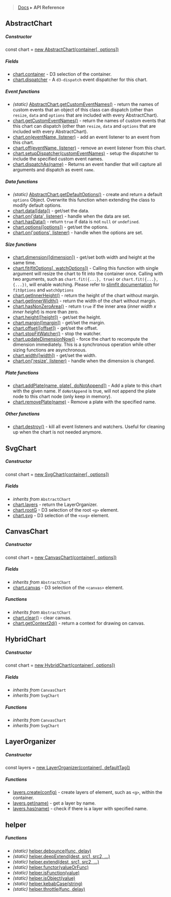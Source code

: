 > [Docs](../index.md) ▸ **API Reference**

## AbstractChart

##### Constructor

const chart = [new AbstractChart(container[, options])](AbstractChart.md#constructor)

##### Fields

* [chart.container](AbstractChart.md#container) - D3 selection of the container.
* [chart.dispatcher](AbstractChart.md#dispatch) - A `d3-dispatch` event dispatcher for this chart.

##### Event functions

* *(static)* [AbstractChart.getCustomEventNames()](AbstractChart.md#static-getCustomEventNames) - return the names of custom events that an object of this class can dispatch (other than `resize`, `data` and `options` that are included with every AbstractChart).
* [chart.getCustomEventNames()](AbstractChart.md#getCustomEventNames) - return the names of custom events that this chart can dispatch (other than `resize`, `data` and `options` that are included with every AbstractChart).
* [chart.on(eventName, listener)](AbstractChart.md#on) - add an event listener to an event from this chart.
* [chart.off(eventName, listener)](AbstractChart.md#off) - remove an event listener from this chart.
* [chart.setupDispatcher(customEventNames)](AbstractChart.md#setupDispatcher) - setup the dispatcher to include the specified custom event names.
* [chart.dispatchAs(name)](AbstractChart.md#dispatchAs) - Returns an event handler that will capture all arguments and dispatch as event `name`.

##### Data functions

* *(static)* [AbstractChart.getDefaultOptions()](AbstractChart.md#static-getDefaultOptions) - create and return a default `options` Object. Overwrite this function when extending the class to modify default options.
* [chart.data([data])](AbstractChart.md#data) - get/set the data.
* [chart.on('data', listener)](AbstractChart.md#event_data) - handle when the data are set.
* [chart.hasData()](AbstractChart.md#hasData) - return `true` if data is not `null` or `undefined`.
* [chart.options([options])](AbstractChart.md#options) - get/set the options.
* [chart.on('options', listener)](AbstractChart.md#event_options) - handle when the options are set.

##### Size functions

* [chart.dimension([dimension])](AbstractChart.md#dimension) - get/set both width and height at the same time.
* [chart.fit(fitOptions[, watchOptions])](AbstractChart.md#fit) - Calling this function with single argument will resize the chart to fit into the container once. Calling with two arguments, such as `chart.fit({...}, true)` or `chart.fit({...}, {...})`, will enable watching. Please refer to [slimfit documentation](https://github.com/kristw/slimfit) for `fitOptions` and `watchOptions`
* [chart.getInnerHeight()](AbstractChart.md#getInnerHeight) - return the height of the chart without margin.
* [chart.getInnerWidth()](AbstractChart.md#getInnerWidth) - return the width of the chart without margin.
* [chart.hasNonZeroArea()](AbstractChart.md#hasNonZeroArea) - return `true` if the inner area (*inner width x inner height*) is more than zero.
* [chart.height([height])](AbstractChart.md#height) - get/set the height.
* [chart.margin([margin])](AbstractChart.md#margin) - get/set the margin.
* [chart.offset([offset])](AbstractChart.md#offset) - get/set the offset.
* [chart.stopFitWatcher()](AbstractChart.md#stopFitWatcher) - stop the watcher.
* [chart.updateDimensionNow()](AbstractChart.md#updateDimensionNow()) - force the chart to recompute the dimension immediately. This is a synchronous operation while other sizing functions are asynchronous.
* [chart.width([width])](AbstractChart.md#width) - get/set the width.
* [chart.on('resize', listener)](AbstractChart.md#event_resize) - handle when the dimension is changed.

##### Plate functions

* [chart.addPlate(name, plate[, doNotAppend])](AbstractChart.md#addPlate) - Add a plate to this chart with the given name. If `doNotAppend` is true, will not append the plate node to this chart node (only keep in memory).
* [chart.removePlate(name)](AbstractChart.md#removePlate) - Remove a plate with the specified name.

##### Other functions

* [chart.destroy()](AbstractChart.md#destroy) - kill all event listeners and watchers. Useful for cleaning up when the chart is not needed anymore.

## SvgChart

##### Constructor

const chart = [new SvgChart(container[, options])](SvgChart.md#constructor)

##### Fields

* *inherits from* `AbstractChart`
* [chart.layers](SvgChart.md#layers) - return the LayerOrganizer.
* [chart.rootG](SvgChart.md#rootG) - D3 selection of the root `<g>` element.
* [chart.svg](SvgChart.md#svg) - D3 selection of the `<svg>` element.

## CanvasChart

##### Constructor

const chart = [new CanvasChart(container[, options])](CanvasChart.md#constructor)

##### Fields

* *inherits from* `AbstractChart`
* [chart.canvas](CanvasChart.md#canvas) - D3 selection of the `<canvas>` element.

##### Functions

* *inherits from* `AbstractChart`
* [chart.clear()](CanvasChart.md#clear) - clear canvas.
* [chart.getContext2d()](CanvasChart.md#getContext2d) - return a context for drawing on canvas.

## HybridChart

##### Constructor

const chart = [new HybridChart(container[, options])](HybridChart.md#constructor)

##### Fields

* *inherits from* `CanvasChart`
* *inherits from* `SvgChart`

##### Functions

* *inherits from* `CanvasChart`
* *inherits from* `SvgChart`


<!--
## d3Kit.Chartlet

* [new d3Kit.Chartlet](Chartlet.md#constructor) - construct a chartlet.

##### Getter Functions

* [chartlet.getDispatcher](Chartlet.md#getDispatcher) - return chartlet's dispatcher.
* [chartlet.getCustomEvents](Chartlet.md#getCustomEvents) - return chartlet's custom events.
* [chartlet.getPropertyValue](Chartlet.md#getPropertyValue) - return a naked value for a charlet named property.

##### Getter/Setter Function

* [chartlet.property](Chartlet.md#property) - return function which will return a charlet named property value.

##### Enter/Update/Exit Functions

* [chartlet.enter](Chartlet.md#enter) - will cause the chartlet to add new elements to a chart.
* [chartlet.update](Chartlet.md#update) - will cause the chartlet to update existing chart elements.
* [chartlet.exit](Chartlet.md#exit) - will cause the chartlet to remove elements from the chart.

##### Inheritance Functions

* [chartlet.inheritPropertyFrom](Chartlet.md#inheritPropertyFrom) - map a named property for parent to child chartlet.
* [chartlet.inheritPropertiesFrom](Chartlet.md#inheritPropertiesFrom) - map many named properties for parent to child chartet.
* [chartlet.publishEventsTo](Chartlet.md#publishEventsTo) - dispatch child charlet events to parent chartlet.

##### Events

* [chartlet.on](Chartlet.md#on) - bind charlet event to event handler.
* [enterDone](Chartlet.md#enterDone) - fired when asynchronous activity in [Chartlet.enter](Chartlet.md#enter) has completed.
* [updateDone](Chartlet.md#updateDone) - fired when asynchronous activity in [Chartlet.update](Chartlet.md#update) has completed.
* [exitDone](Chartlet.md#exitDone) - fired when asynchronous activity in [Chartlet.exit](Chartlet.md#exit) has completed.
-->

## LayerOrganizer

##### Constructor

const layers = [new LayerOrganizer(container[, defaultTag])](LayerOrganizer.md#constructor)

##### Functions

* [layers.create(config)](LayerOrganizer.md#create) - create layers of element, such as ```<g>```, within the container.
* [layers.get(name)](LayerOrganizer.md#get) - get a layer by name.
* [layers.has(name)](LayerOrganizer.md#has) - check if there is a layer with specified name.

## helper

##### Functions

* *(static)* [helper.debounce(func, delay)](https://lodash.com/docs/4.16.4#debounce)
* *(static)* [helper.deepExtend(dest, src1, src2, ...)](Helper.md#deepExtend)
* *(static)* [helper.extend(dest, src1, src2, ...)](Helper.md#extend)
* *(static)* [helper.functor(valueOrFunc)](https://github.com/d3/d3-3.x-api-reference/blob/master/Internals#functor)
* *(static)* [helper.isFunction(value)](https://lodash.com/docs/4.16.4#isFunction)
* *(static)* [helper.isObject(value)](https://lodash.com/docs/4.16.4#isObject)
* *(static)* [helper.kebabCase(string)](https://lodash.com/docs/4.16.4#kebabCase)
* *(static)* [helper.throttle(func, delay)](https://lodash.com/docs/4.16.4#throttle)
